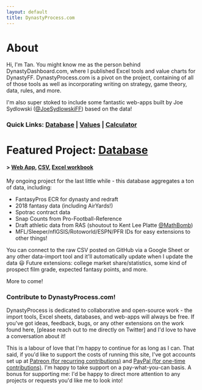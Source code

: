 ```yaml
---
layout: default
title: DynastyProcess.com
---
```

# About

Hi, I'm Tan. You might know me as the person behind DynastyDashboard.com, where I published Excel tools and value charts for DynastyFF. DynastyProcess.com is a pivot on the project, containing of all of those tools as well as incorporating writing on strategy, game theory, data, rules, and more.

I'm also super stoked to include some fantastic web-apps built by Joe Sydlowski ([@JoeSydlowskiFF](http://twitter.com/JoeSydlowskiFF)) based on the data!

### Quick Links: [Database](/database) | [Values](/values) | [Calculator](/calculator)

# Featured Project: [Database](/database)
#### > [Web App](http://apps.dynastyprocess.com/database), [CSV](https://github.com/tanho63/dynastyprocess/blob/master/files/database.csv), [Excel workbook](https://github.com/tanho63/dynastyprocess/blob/master/files/database-excel-macro.xlsm)

My ongoing project for the last little while - this database aggregates a ton of data, including:

- FantasyPros ECR for dynasty and redraft
- 2018 fantasy data (including AirYards!)
- Spotrac contract data
- Snap Counts from Pro-Football-Reference
- Draft athletic data from RAS (shoutout to Kent Lee Platte [@MathBomb](https://twitter.com/MathBomb))
- MFL/Sleeper/nflGSIS/Rotoworld/ESPN/PFR IDs for easy extensions to other things!

You can connect to the raw CSV posted on GitHub via a Google Sheet or any other data-import tool and it'll automatically update when I update the data :smiley: Future extensions: college market share/statistics, some kind of prospect film grade, expected fantasy points, and more.

More to come!

### Contribute to DynastyProcess.com!

DynastyProcess is dedicated to collaborative and open-source work - the import tools, Excel sheets, databases, and web-apps will always be free. If you've got ideas, feedback, bugs, or any other extensions on the work found here, [please reach out to me directly on Twitter] and I'd love to have a conversation about it!

This is a labour of love that I'm happy to continue for as long as I can. That said, if you'd like to support the costs of running this site, I've got accounts set up at [Patreon (for recurring contributions)](https://www.patreon.com/tanho) and [PayPal (for one-time contributions)](https://www.paypal.me/tan63). I'm happy to take support on a pay-what-you-can basis. A bonus for supporting me: I'd be happy to direct more attention to any projects or requests you'd like me to look into!
